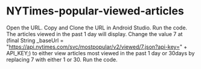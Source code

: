 # NYTimes-popular-viewed-articles
Open the URL.
Copy and Clone the URL in Android Studio.
Run the code.
The articles viewed in the past 1 day will display.
Change the value 7 at (final String _baseUrl = "https://api.nytimes.com/svc/mostpopular/v2/viewed/7.json?api-key=" + API_KEY;) to either view articles most viewed in the past 1 day or 30days by replacing 7 with either 1 or 30.
Run the code.
